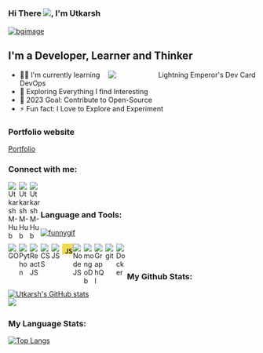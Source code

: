 
### Hi There [<img width="30px" src="https://github.com/TheDudeThatCode/TheDudeThatCode/blob/master/Assets/Hi.gif"/>](), I'm Utkarsh

[<img align="center" alt="bgimage" width="1500px" height="500px" src="https://camo.githubusercontent.com/12e5f2b182da4b52850b29bb09e8ba3e92b0ac2c0bd121de7dfcbb291fbbd525/68747470733a2f2f692e70696e696d672e636f6d2f6f726967696e616c732f37372f63612f61332f37376361613332383834643733356434333961646534356261333766656166322e676966"/>](https://www.linkedin.com/in/utkarsh-mandape-3a94a0197/)

## I'm a Developer, Learner and Thinker

<a align="right" href="https://app.daily.dev/LightningEmperor"><img src="https://api.daily.dev/devcards/fb60168a6e7648fbbc8c5243939f19ec.png?r=g9w" width="300" alt="Lightning Emperor's Dev Card" align="right"/></a>

- 👩‍💻 I'm currently learning DevOps
- 🎋   Exploring Everything I find Interesting
- 🥅 2023 Goal: Contribute to Open-Source
- ⚡ Fun fact: I Love to Explore and Experiment



### Portfolio website
<a href="https://gentle-liger-61e146.netlify.app/" target="_blank">Portfolio</a>

### Connect with me:

[<img align="left" alt="UtkarshM-Hub" width="22px" src="https://res.cloudinary.com/dcglxmssd/image/upload/v1684502382/linkedin_vfsww0.png"/>](https://www.linkedin.com/in/utkarsh-mandape-3a94a0197/)

[<img align="left" alt="UtkarshM-Hub" width="22px" src="https://res.cloudinary.com/dcglxmssd/image/upload/v1684502369/twitter_zspmdr.png"/>](https://twitter.com/MandapeUtkarsh)

[<img align="left" alt="UtkarshM-Hub" width="22px" src="https://cdn-icons-png.flaticon.com/512/174/174855.png"/>](https://www.instagram.com/utkarshmandape/)

<br/>
<br/>

### Language and Tools:

[<img align="center" alt="funnygif" width="500" height="300px" src="https://media.giphy.com/media/l1KuiQXE2g0OIl9NC/giphy.gif"/>]()



[<img align="left" alt="GO" width="22px" src="https://cdn.icon-icons.com/icons2/2699/PNG/512/golang_logo_icon_171073.png"/>]()

[<img align="left" alt="Python" width="22px" src="https://cdn.icon-icons.com/icons2/2415/PNG/512/python_original_logo_icon_146381.png"/>]()

[<img align="left" alt="ReactJS" width="22px" src="https://res.cloudinary.com/dcglxmssd/image/upload/v1684502089/react_mm3wy1.png"/>]()

[<img align="left" alt="CSS" width="22px" src="https://res.cloudinary.com/dcglxmssd/image/upload/v1684502088/css_utxgvk.png"/>]()

[<img align="left" alt="JS" width="22px" src="https://res.cloudinary.com/dcglxmssd/image/upload/v1684502088/javascript_m9ta5j.png"/>]()

[<img align="left" alt="JavaScript" width="22px" src="https://raw.githubusercontent.com/github/explore/80688e429a7d4ef2fca1e82350fe8e3517d3494d/topics/javascript/javascript.png"/>]()

[<img align="left" alt="NodeJS" width="22px" src="https://res.cloudinary.com/dcglxmssd/image/upload/v1684502089/node_acidpa.png"/>]()

[<img align="left" alt="mongoDb" width="22px" src="https://img.icons8.com/color/452/mongodb.png"/>]()

[<img align="left" alt="GraphQl" width="22px" src="https://img.icons8.com/color/344/graphql.png"/>]()

[<img align="left" alt="git" width="22px" src="https://img.icons8.com/color/344/git.png"/>]()

[<img align="left" alt="Docker" width="22px" src="https://cdn.icon-icons.com/icons2/2415/PNG/512/docker_plain_logo_icon_146554.png"/>]()

<br/>
<br/>

### My Github Stats:

[![Utkarsh's GitHub stats](https://github-readme-stats.vercel.app/api?username=UtkarshM-Hub&show_icons=true&theme=tokyonight)](https://github.com/UtkarshM-Hub/github-readme-stats)
<br/>
![](https://komarev.com/ghpvc/?username=UtkarshM-hub&color=blue)

### My Language Stats:

[![Top Langs](https://github-readme-stats.vercel.app/api/top-langs/?username=UtkarshM-Hub&theme=tokyonight)](https://github.com/UtkarshM-Hub/github-readme-stats)

